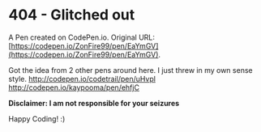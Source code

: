 # 404 - Glitched out

A Pen created on CodePen.io. Original URL: [https://codepen.io/ZonFire99/pen/EaYmGV](https://codepen.io/ZonFire99/pen/EaYmGV).

Got the idea from 2 other pens around here. 
I just threw in my own sense style.
http://codepen.io/codetrail/pen/uHvpl
http://codepen.io/kaypooma/pen/ehfjC

**Disclaimer: I am not responsible for your seizures**

Happy Coding! :)